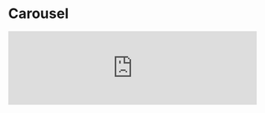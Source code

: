 Carousel
========

<iframe id="iframe1" src="http://jqfaq.com/AdPage.html" style="width:100%;border:none;" />
